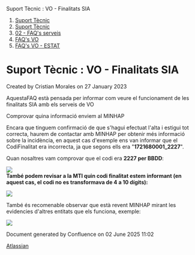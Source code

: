Suport Tècnic : VO - Finalitats SIA  

1.  [Suport Tècnic](index.html)
2.  [Suport Tècnic](13893782.html)
3.  [02 - FAQ's serveis](26313393.html)
4.  [FAQ's VO](28705575.html)
5.  [FAQ's VO - ESTAT](28705579.html)

Suport Tècnic : VO - Finalitats SIA
===================================

Created by Cristian Morales on 27 January 2023

AquestaFAQ està pensada per informar com veure el funcionament de les finalitats SIA amb els serveis de VO  
  
  

Comprovar quina informació enviem al MINHAP

Encara que tinguem confirmació de que s'hagui efectuat l'alta i estigui tot correcta, haurem de contactar amb MINHAP per obtenir més informació sobre la incidència, en aquest cas d'exemple ens van informar que el CodiFinalitat era incorrecta, ja que segons ells era "**1721680001\_2227**".  
  
Quan nosaltres vam comprovar que el codi era **2227 per BBDD**:  
  
![](https://aoccat.zendesk.com/attachments/token/huogYOJchNaG3Xz5XRpSJaI1C/?name=image.png)  
**També podem revisar a la MTI quin codi finalitat estem informant (en aquest cas, el codi no es transformava de 4 a 10 dígits):**  
  
![](https://aoccat.zendesk.com/attachments/token/205HSjLdHR94y0TOoZ8aM7DIO/?name=image.png)  
  
També és recomenable observar que està revent MINHAP mirant les evidencies d'altres entitats que els funciona, exemple:  
  
![](https://aoccat.zendesk.com/attachments/token/hHFM6Zx3Z8vUuc2EbqMuBAhRJ/?name=image.png)  
  

Document generated by Confluence on 02 June 2025 11:02

[Atlassian](http://www.atlassian.com/)